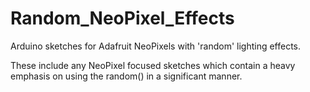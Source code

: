 Random_NeoPixel_Effects
=======================

Arduino sketches for Adafruit NeoPixels with 'random' lighting effects.

These include any NeoPixel focused sketches which contain a heavy emphasis on using the random() in a significant manner.

